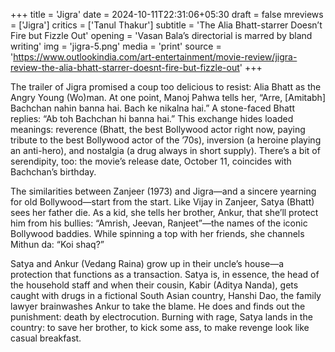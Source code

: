 +++
title = 'Jigra'
date = 2024-10-11T22:31:06+05:30
draft = false
mreviews = ['Jigra']
critics = ['Tanul Thakur']
subtitle = 'The Alia Bhatt-starrer Doesn’t Fire but Fizzle Out'
opening = 'Vasan Bala’s directorial is marred by bland writing'
img = 'jigra-5.png'
media = 'print'
source = 'https://www.outlookindia.com/art-entertainment/movie-review/jigra-review-the-alia-bhatt-starrer-doesnt-fire-but-fizzle-out'
+++

The trailer of Jigra promised a coup too delicious to resist: Alia Bhatt as the Angry Young (Wo)man. At one point, Manoj Pahwa tells her, “Arre, [Amitabh] Bachchan nahin banna hai. Bach ke nikalna hai.” A stone-faced Bhatt replies: “Ab toh Bachchan hi banna hai.” This exchange hides loaded meanings: reverence (Bhatt, the best Bollywood actor right now, paying tribute to the best Bollywood actor of the ’70s), inversion (a heroine playing an anti-hero), and nostalgia (a drug always in short supply). There’s a bit of serendipity, too: the movie’s release date, October 11, coincides with Bachchan’s birthday.

The similarities between Zanjeer (1973) and Jigra—and a sincere yearning for old Bollywood—start from the start. Like Vijay in Zanjeer, Satya (Bhatt) sees her father die. As a kid, she tells her brother, Ankur, that she’ll protect him from his bullies: “Amrish, Jeevan, Ranjeet”—the names of the iconic Bollywood baddies. While spinning a top with her friends, she channels Mithun da: “Koi shaq?”

Satya and Ankur (Vedang Raina) grow up in their uncle’s house—a protection that functions as a transaction. Satya is, in essence, the head of the household staff and when their cousin, Kabir (Aditya Nanda), gets caught with drugs in a fictional South Asian country, Hanshi Dao, the family lawyer brainwashes Ankur to take the blame. He does and finds out the punishment: death by electrocution. Burning with rage, Satya lands in the country: to save her brother, to kick some ass, to make revenge look like casual breakfast.

